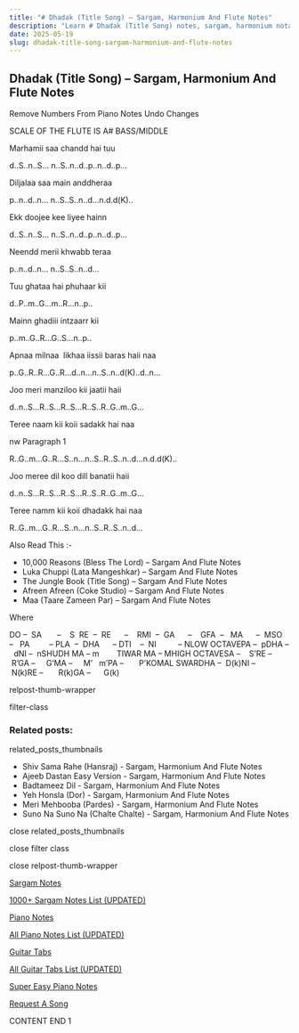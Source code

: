 ```yaml
---
title: "# Dhadak (Title Song) – Sargam, Harmonium And Flute Notes"
description: "Learn # Dhadak (Title Song) notes, sargam, harmonium notations and flute notes. Easy step-by-step tutorial for beginners."
date: 2025-05-19
slug: dhadak-title-song-sargam-harmonium-and-flute-notes
---
```


## Dhadak (Title Song) – Sargam, Harmonium And Flute Notes

Remove Numbers From Piano Notes
Undo Changes

SCALE OF THE FLUTE IS A# BASS/MIDDLE

Marhamii saa chandd hai tuu

d..S..n..S… n..S..n..d..p..n..d..p…

Diljalaa saa main anddheraa

p..n..d..n… n..S..S..n..d…n.d.d(K)..

Ekk doojee kee liyee hainn

d..S..n..S… n..S..n..d..p..n..d..p…

Neendd merii khwabb teraa

p..n..d..n… n..S..S..n..d…

Tuu ghataa hai phuhaar kii

d..P..m..G…m..R…n..p..

Mainn ghadiii intzaarr kii

p..m..G..R…G..S…n..p..

Apnaa milnaa  likhaa iissii baras haii naa

p..G..R..R…G..R…d..n…n..S..n..d(K)..d..n…

Joo meri manziloo kii jaatii haii

d..n..S…R..S…R..S…R..S..R..G..m..G…

Teree naam kii koii sadakk hai naa

nw Paragraph 1

R..G..m…G..R…S..n…n..S..R..S..n..d…n.d.d(K)..

Joo meree dil koo dill banatii haii

d..n..S…R..S…R..S…R..S..R..G..m..G…

Teree namm kii koii dhadakk hai naa

R..G..m…G..R…S..n…n..S..R..S..n..d…



Also Read This :-



* 10,000 Reasons (Bless The Lord) – Sargam And Flute Notes
* Luka Chuppi (Lata Mangeshkar) – Sargam And Flute Notes
* The Jungle Book (Title Song) – Sargam And Flute Notes
* Afreen Afreen (Coke Studio) – Sargam And Flute Notes
* Maa (Taare Zameen Par) – Sargam And Flute Notes

Where



DO –  SA       –    S  RE  –  RE      –    RMI  –  GA      –    GFA  –   MA      –  MSO  –   PA         – PLA  –  DHA      – DTI    –  NI          – NLOW OCTAVEPA –  pDHA –  dNI –  nSHUDH MA – m        TIWAR MA – MHIGH OCTAVESA –    S’RE –     R’GA –     G’MA –     M’   m’PA –       P’KOMAL SWARDHA –  D(k)NI –       N(k)RE –       R(k)GA –      G(k)



relpost-thumb-wrapper

filter-class

### Related posts:

related_posts_thumbnails

* Shiv Sama Rahe (Hansraj) - Sargam, Harmonium And Flute Notes
* Ajeeb Dastan Easy Version - Sargam, Harmonium And Flute Notes
* Badtameez Dil - Sargam, Harmonium And Flute Notes
* Yeh Honsla (Dor) - Sargam, Harmonium And Flute Notes
* Meri Mehbooba (Pardes) - Sargam, Harmonium And Flute Notes
* Suno Na Suno Na (Chalte Chalte) - Sargam, Harmonium And Flute Notes

close related_posts_thumbnails

close filter class

close relpost-thumb-wrapper

[Sargam Notes](/sargam-notes.html)

[1000+ Sargam Notes List (UPDATED)](/all-songs-list-sargam-notes.html)

[Piano Notes](/piano-notes.html)

[All Piano Notes List (UPDATED)](/all-songs-list-piano-notes.html)

[Guitar Tabs](/guitar-tabs.html)

[All Guitar Tabs List (UPDATED)](/all-songs-list-guitar-tabs.html)

[Super Easy Piano Notes](https://studywall.in/)

[Request A Song](/request-a-song.html)

CONTENT END 1

